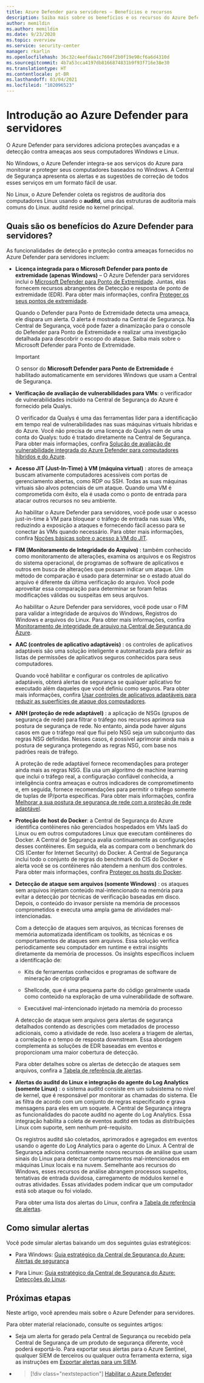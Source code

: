 ```yaml
---
title: Azure Defender para servidores – Benefícios e recursos
description: Saiba mais sobre os benefícios e os recursos do Azure Defender para servidores.
author: memildin
ms.author: memildin
ms.date: 9/23/2020
ms.topic: overview
ms.service: security-center
manager: rkarlin
ms.openlocfilehash: 36c32c4eefdaa1c7604f2b0f19e98cf6a6d4310d
ms.sourcegitcommit: 4b7a53cca4197db8166874831b9f93f716e38e30
ms.translationtype: HT
ms.contentlocale: pt-BR
ms.lasthandoff: 03/04/2021
ms.locfileid: "102096523"
---
```

# <a name="introduction-to-azure-defender-for-servers"></a>Introdução ao Azure Defender para servidores

O Azure Defender para servidores adiciona proteções avançadas e a detecção contra ameaças aos seus computadores Windows e Linux.

No Windows, o Azure Defender integra-se aos serviços do Azure para monitorar e proteger seus computadores baseados no Windows. A Central de Segurança apresenta os alertas e as sugestões de correção de todos esses serviços em um formato fácil de usar.

No Linux, o Azure Defender coleta os registros de auditoria dos computadores Linux usando o **auditd**, uma das estruturas de auditoria mais comuns do Linux. auditd reside no kernel principal. 


## <a name="what-are-the-benefits-of-azure-defender-for-servers"></a>Quais são os benefícios do Azure Defender para servidores?

As funcionalidades de detecção e proteção contra ameaças fornecidos no Azure Defender para servidores incluem:

- **Licença integrada para o Microsoft Defender para ponto de extremidade (apenas Windows)** – O Azure Defender para servidores inclui o [Microsoft Defender para Ponto de Extremidade](https://www.microsoft.com/microsoft-365/security/endpoint-defender). Juntas, elas fornecem recursos abrangentes de Detecção e resposta de ponto de extremidade (EDR). Para obter mais informações, confira [Proteger os seus pontos de extremidade](security-center-wdatp.md).

    Quando o Defender para Ponto de Extremidade detecta uma ameaça, ele dispara um alerta. O alerta é mostrado na Central de Segurança. Na Central de Segurança, você pode fazer a dinamização para o console do Defender para Ponto de Extremidade e realizar uma investigação detalhada para descobrir o escopo do ataque. Saiba mais sobre o Microsoft Defender para Ponto de Extremidade.

    > [!IMPORTANT]
    > O sensor do **Microsoft Defender para Ponto de Extremidade** é habilitado automaticamente em servidores Windows que usam a Central de Segurança.

- **Verificação de avaliação de vulnerabilidades para VMs**: o verificador de vulnerabilidades incluído na Central de Segurança do Azure é fornecido pela Qualys. 

    O verificador da Qualys é uma das ferramentas líder para a identificação em tempo real de vulnerabilidades nas suas máquinas virtuais híbridas e do Azure. Você não precisa de uma licença do Qualys nem de uma conta do Qualys: tudo é tratado diretamente na Central de Segurança. Para obter mais informações, confira [Solução de avaliação de vulnerabilidade integrada do Azure Defender para computadores híbridos e do Azure](deploy-vulnerability-assessment-vm.md).

- **Acesso JIT (Just-In-Time) à VM (máquina virtual)** : atores de ameaça buscam ativamente computadores acessíveis com portas de gerenciamento abertas, como RDP ou SSH. Todas as suas máquinas virtuais são alvos potenciais de um ataque. Quando uma VM é comprometida com êxito, ela é usada como o ponto de entrada para atacar outros recursos no seu ambiente.

    Ao habilitar o Azure Defender para servidores, você pode usar o acesso just-in-time à VM para bloquear o tráfego de entrada nas suas VMs, reduzindo a exposição a ataques e fornecendo fácil acesso para se conectar às VMs quando necessário. Para obter mais informações, confira [Noções básicas sobre o acesso à VM do JIT](just-in-time-explained.md).

- **FIM (Monitoramento de Integridade do Arquivo)** : também conhecido como monitoramento de alterações, examina os arquivos e os Registros do sistema operacional, de programas de software de aplicativos e outros em busca de alterações que possam indicar um ataque. Um método de comparação é usado para determinar se o estado atual do arquivo é diferente da última verificação do arquivo. Você pode aproveitar essa comparação para determinar se foram feitas modificações válidas ou suspeitas em seus arquivos.

    Ao habilitar o Azure Defender para servidores, você pode usar o FIM para validar a integridade de arquivos do Windows, Registros do Windows e arquivos do Linux. Para obter mais informações, confira [Monitoramento de integridade de arquivo na Central de Segurança do Azure](security-center-file-integrity-monitoring.md).

- **AAC (controles de aplicativo adaptáveis)** : os controles de aplicativos adaptáveis são uma solução inteligente e automatizada para definir as listas de permissões de aplicativos seguros conhecidos para seus computadores.

    Quando você habilitar e configurar os controles de aplicativo adaptáveis, obterá alertas de segurança se qualquer aplicativo for executado além daqueles que você definiu como seguros. Para obter mais informações, confira [Usar controles de aplicativos adaptáveis para reduzir as superfícies de ataque dos computadores](security-center-adaptive-application.md).

- **ANH (proteção de rede adaptável)** : a aplicação de NSGs (grupos de segurança de rede) para filtrar o tráfego nos recursos aprimora sua postura de segurança de rede. No entanto, ainda pode haver alguns casos em que o tráfego real que flui pelo NSG seja um subconjunto das regras NSG definidas. Nesses casos, é possível aprimorar ainda mais a postura de segurança protegendo as regras NSG, com base nos padrões reais de tráfego.

    A proteção de rede adaptável fornece recomendações para proteger ainda mais as regras NSG. Ela usa um algoritmo de machine learning que inclui o tráfego real, a configuração confiável conhecida, a inteligência contra ameaças e outros indicadores de comprometimento e, em seguida, fornece recomendações para permitir o tráfego somente de tuplas de IP/porta específicas. Para obter mais informações, confira [Melhorar a sua postura de segurança de rede com a proteção de rede adaptável](security-center-adaptive-network-hardening.md).

- **Proteção de host do Docker**: a Central de Segurança do Azure identifica contêineres não gerenciados hospedados em VMs IaaS do Linux ou em outros computadores Linux que executam contêineres do Docker. A Central de Segurança avalia continuamente as configurações desses contêineres. Em seguida, ela as compara com o benchmark do CIS (Center for Internet Security) do Docker. A Central de Segurança inclui todo o conjunto de regras do benchmark do CIS do Docker e alerta você se os contêineres não atendem a nenhum dos controles. Para obter mais informações, confira [Proteger os hosts do Docker](harden-docker-hosts.md).

- **Detecção de ataque sem arquivos (somente Windows)** : os ataques sem arquivos injetam conteúdo mal-intencionado na memória para evitar a detecção por técnicas de verificação baseadas em disco. Depois, o conteúdo do invasor persiste na memória de processos comprometidos e executa uma ampla gama de atividades mal-intencionadas.

  Com a detecção de ataques sem arquivos, as técnicas forenses de memória automatizada identificam os toolkits, as técnicas e os comportamentos de ataques sem arquivos. Essa solução verifica periodicamente seu computador em runtime e extrai insights diretamente da memória de processos. Os insights específicos incluem a identificação de: 

  - Kits de ferramentas conhecidos e programas de software de mineração de criptografia 

  - Shellcode, que é uma pequena parte do código geralmente usada como conteúdo na exploração de uma vulnerabilidade de software.

  - Executável mal-intencionado injetado na memória do processo

  A detecção de ataque sem arquivos gera alertas de segurança detalhados contendo as descrições com metadados de processo adicionais, como a atividade de rede. Isso acelera a triagem de alertas, a correlação e o tempo de resposta downstream. Essa abordagem complementa as soluções de EDR baseadas em eventos e proporcionam uma maior cobertura de detecção.

  Para obter detalhes sobre os alertas de detecção de ataques sem arquivos, confira a [Tabela de referência de alertas](alerts-reference.md#alerts-windows).

- **Alertas do auditd do Linux e integração do agente do Log Analytics (somente Linux)** : o sistema auditd consiste em um subsistema no nível de kernel, que é responsável por monitorar as chamadas do sistema. Ele as filtra de acordo com um conjunto de regras especificado e grava mensagens para eles em um soquete. A Central de Segurança integra as funcionalidades do pacote auditd no agente do Log Analytics. Essa integração habilita a coleta de eventos auditd em todas as distribuições Linux com suporte, sem nenhum pré-requisito.

    Os registros auditd são coletados, aprimorados e agregados em eventos usando o agente do Log Analytics para o agente do Linux. A Central de Segurança adiciona continuamente novos recursos de análise que usam sinais do Linux para detectar comportamentos mal-intencionados em máquinas Linux locais e na nuvem. Semelhante aos recursos do Windows, esses recursos de análise abrangem processos suspeitos, tentativas de entrada duvidosa, carregamento de módulos kernel e outras atividades. Essas atividades podem indicar que um computador está sob ataque ou foi violado.  

    Para obter uma lista dos alertas do Linux, confira a [Tabela de referência de alertas](alerts-reference.md#alerts-linux).


## <a name="simulating-alerts"></a>Como simular alertas

Você pode simular alertas baixando um dos seguintes guias estratégicos:

- Para Windows: [Guia estratégico da Central de Segurança do Azure: Alertas de segurança](https://github.com/Azure/Azure-Security-Center/blob/master/Simulations/Azure%20Security%20Center%20Security%20Alerts%20Playbook_v2.pdf)

- Para Linux: [Guia estratégico da Central de Segurança do Azure: Detecções do Linux](https://github.com/Azure/Azure-Security-Center/blob/master/Simulations/Azure%20Security%20Center%20Linux%20Detections_v2.pdf).




## <a name="next-steps"></a>Próximas etapas

Neste artigo, você aprendeu mais sobre o Azure Defender para servidores. 

Para obter material relacionado, consulte os seguintes artigos: 

- Seja um alerta for gerado pela Central de Segurança ou recebido pela Central de Segurança de um produto de segurança diferente, você poderá exportá-lo. Para exportar seus alertas para o Azure Sentinel, qualquer SIEM de terceiros ou qualquer outra ferramenta externa, siga as instruções em [Exportar alertas para um SIEM](continuous-export.md).

- > [!div class="nextstepaction"]
    > [Habilitar o Azure Defender](enable-azure-defender.md)